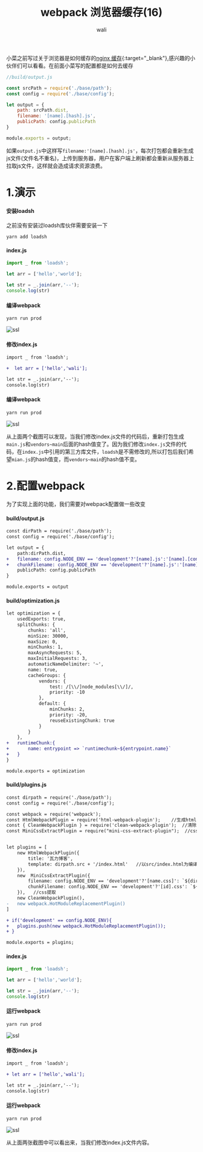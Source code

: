 ﻿---
layout: post
title: webpack 浏览器缓存(16)
tagline: webpack教程
category: webpack      #分类
author: wali    #作者
tag: webpack     #标签
ghurl:      #github url
ghurl_zip:  #github zip下载
comments: true
post_nav: []
group_tag: webpack4.x 教程
---

小菜之前写过关于浏览器是如何缓存的[nginx 缓存](/nginx/2018/12/14/nginx-11.html "/nginx/2018/12/14/nginx-11.html"){:target="_blank"},感兴趣的小伙伴们可以看看。在前面小菜写的配置都是如何去缓存

```javascript
//build/output.js

const srcPath = require('./base/path');
const config = require('./base/config');

let output = {
	path: srcPath.dist,
	filename: '[name].[hash].js',
	publicPath: config.publicPath
}

module.exports = output;
```

如果`output.js`中这样写`filename:'[name].[hash].js'`，每次打包都会重新生成js文件(文件名不重名)，上传到服务器，用户在客户端上刷新都会重新从服务器上拉取js文件，这样就会造成请求资源浪费。


# 1.演示

#### 安装loadsh

之前没有安装过loadsh库伙伴需要安装一下

```
yarn add loadsh
```


#### index.js

```javascript
import _ from 'loadsh';

let arr = ['hello','world'];

let str = _.join(arr,'--');
console.log(str)
```

#### 编译webpack

```
yarn run prod
```

![ssl](http://walidream.com:9999/blogImage/webpack/webpack_36.png)

#### 修改index.js

```diff
import _ from 'loadsh';

+  let arr = ['hello','wali'];

let str = _.join(arr,'--');
console.log(str)
```

#### 编译webpack

```
yarn run prod
```
![ssl](http://walidream.com:9999/blogImage/webpack/webpack_37.png)

从上面两个截图可以发现，当我们修改index.js文件的代码后，重新打包生成`main.js`和`vendors~main`后面的hash值变了。因为我们修改`index.js`文件的代码，在`index.js`中引用的第三方库文件，`loadsh`是不需修改的,所以打包后我们希望`mian.js`的hash值变，而`vendors~main`的hash值不变。


# 2.配置webpack

为了实现上面的功能，我们需要对webpack配置做一些改变

#### build/output.js

```diff
const dirPath = require('./base/path');
const config = require('./base/config');

let output = {
	path:dirPath.dist,
+	filename: config.NODE_ENV == 'development'?'[name].js':'[name].[contenthash].js',
+	chunkFilename: config.NODE_ENV == 'development'?'[name].js':'[name].[contenthash].js',
	publicPath: config.publicPath
}

module.exports = output
```

#### build/optimization.js

```diff
let optimization = {
	usedExports: true,
	splitChunks: {
		chunks: 'all',
		minSize: 30000,
		maxSize: 0,
		minChunks: 1,
		maxAsyncRequests: 5,
		maxInitialRequests: 3,
		automaticNameDelimiter: '~',
		name: true,
		cacheGroups: {
			vendors: {
				test: /[\\/]node_modules[\\/]/,
				priority: -10
			},
			default: {
				minChunks: 2,
				priority: -20,
				reuseExistingChunk: true
			}
		}
	},
+	runtimeChunk:{
+		name: entrypoint => `runtimechunk~${entrypoint.name}`
+	}
}

module.exports = optimization
```

#### build/plugins.js

```diff
const dirpath = require('./base/path');
const config = require('./base/config');

const webpack = require('webpack');
const HtmlWebpackPlugin = require('html-webpack-plugin');    //生成html文件
const { CleanWebpackPlugin } = require('clean-webpack-plugin');  //清除
const MiniCssExtractPlugin = require("mini-css-extract-plugin");  //css样式提取


let plugins = [
	new HtmlWebpackPlugin({
		title: '瓦力博客',
		template: dirpath.src + '/index.html'   //以src/index.html为编译模板
	}),
	new  MiniCssExtractPlugin({
		filename: config.NODE_ENV == 'development'?'[name.css]': `${dirpath.css}/[name].[hash].css`,
		chunkFilename: config.NODE_ENV == 'development'?'[id].css': `${dirpath.css}/[id].[hash].css`
	}),   //css提取
	new CleanWebpackPlugin(),
-	new webpack.HotModuleReplacementPlugin()	
]

+ if('development' == config.NODE_ENV){
+	plugins.push(new webpack.HotModuleReplacementPlugin());
+ }

module.exports = plugins;
```

#### index.js

```javascript
import _ from 'loadsh';

let arr = ['hello','world'];

let str = _.join(arr,'--');
console.log(str)
```

#### 运行webpack

```
yarn run prod
```

![ssl](http://walidream.com:9999/blogImage/webpack/webpack_38.png)

#### 修改index.js

```diff
import _ from 'loadsh';

+ let arr = ['hello','wali'];

let str = _.join(arr,'--');
console.log(str)
```

#### 运行webpack

```
yarn run prod
```

![ssl](http://walidream.com:9999/blogImage/webpack/webpack_39.png)

从上面两张截图中可以看出来，当我们修改index.js文件内容。





